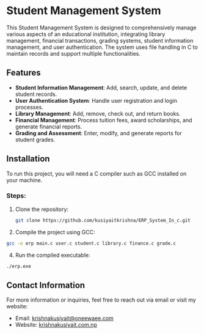 # Student Management System

This Student Management System is designed to comprehensively manage various aspects of an educational institution, integrating library management, financial transactions, grading systems, student information management, and user authentication. The system uses file handling in C to maintain records and support multiple functionalities.

## Features

- **Student Information Management**: Add, search, update, and delete student records.
- **User Authentication System**: Handle user registration and login processes.
- **Library Management**: Add, remove, check out, and return books.
- **Financial Management**: Process tuition fees, award scholarships, and generate financial reports.
- **Grading and Assessment**: Enter, modify, and generate reports for student grades.

## Installation

To run this project, you will need a C compiler such as GCC installed on your machine.

### Steps:

1. Clone the repository:
   ```bash
   git clone https://github.com/kusiyaitkrishna/ERP_System_In_c.git

2. Compile the project using GCC:
```bash
gcc -o erp main.c user.c student.c library.c finance.c grade.c
```

4. Run the compiled executable:
```bash
./erp.exe
```
## Contact Information

For more information or inquiries, feel free to reach out via email or visit my website:

- Email: [krishnakusiyait@oneewaee.com](mailto:krishnakusiyait@oneewaee.com)
- Website: [krishnakusiyait.com.np](http://krishnakusiyait.com.np)

